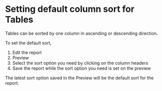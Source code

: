 # Setting default column sort for Tables

Tables can be sorted by one column in ascending or descending direction.

To set the default sort,

1. Edit the report
2. Preview
3. Select the sort option you need by clicking on the column headers
4. Save the report while the sort option you need is set on the preview

The latest sort option saved in the Preview will be the default sort for the report.